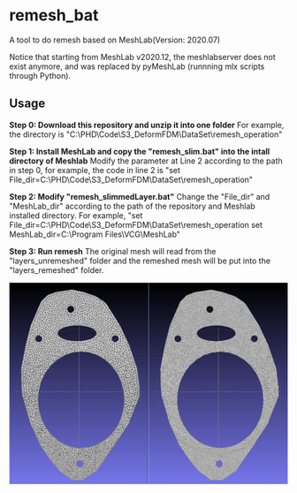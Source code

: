 # remesh_bat
A tool to do remesh based on MeshLab(Version: 2020.07)

Notice that starting from MeshLab v2020.12, the meshlabserver does not exist anymore, and was replaced by pyMeshLab (runnning mlx scripts through Python).

## Usage
**Step 0: Download this repository and unzip it into one folder**
For example, the directory is "C:\PHD\Code\S3_DeformFDM\DataSet\remesh_operation"

**Step 1: Install MeshLab and copy the "remesh_slim.bat" into the intall directory of Meshlab**
Modify the parameter at Line 2 according to the path in step 0, for example, the code in line 2 is "set File_dir=C:\PHD\Code\S3_DeformFDM\DataSet\remesh_operation"

**Step 2: Modify "remesh_slimmedLayer.bat"**
Change the "File_dir" and "MeshLab_dir" according to the path of the repository and Meshlab installed directory. For example, "set File_dir=C:\PHD\Code\S3_DeformFDM\DataSet\remesh_operation
set MeshLab_dir=C:\Program Files\VCG\MeshLab"

**Step 3: Run remesh**
The original mesh will read from the "layers_unremeshed" folder and the remeshed mesh will be put into the "layers_remeshed" folder.

![](remesh_results.jpg)

